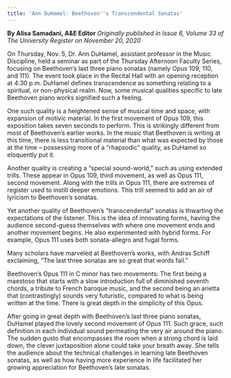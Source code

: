 ```yaml
---
title: 'Ann DuHamel: Beethoven''s Transcendental Sonatas'
---
```


**By Alisa Samadani, A&E Editor** _Originally published in Issue 6, Volume 33 of The University Register on November 20, 2020_

On Thursday, Nov. 5, Dr. Ann DuHamel, assistant professor in the Music Discipline, held a seminar as part of the Thursday Afternoon Faculty Series, focusing on Beethoven’s last three piano sonatas (namely Opus 109, 110, and 111). The event took place in the Recital Hall with an opening reception at 4:30 p.m. DuHamel defines transcendence as something relating to a spiritual, or non-physical realm. Now, some musical qualities specific to late Beethoven piano works signified such a feeling. 

One such quality is a heightened sense of musical time and space, with expansion of motivic material. In the first movement of Opus 109, this exposition takes seven seconds to perform. This is strikingly different from most of Beethoven’s earlier works. In the music that Beethoven is writing at this time, there is less transitional material than what was expected by those at the time – possessing more of a “rhapsodic” quality, as DuHamel so eloquently put it.

Another quality is creating a “special sound-world,” such as using extended trills. These appear in Opus 109, third movement, as well as Opus 111, second movement. Along with the trills in Opus 111, there are extremes of register used to instill deeper emotions. This trill seemed to add an air of lyricism to Beethoven’s sonatas. 

Yet another quality of Beethoven’s “transcendental” sonatas is thwarting the expectations of the listener. This is the idea of innovating forms, having the audience second-guess themselves with where one movement ends and another movement begins. He also experimented with hybrid forms. For example, Opus 111 uses both sonata-allegro and fugal forms. 

Many scholars have marveled at Beethoven’s works, with Andras Schiff exclaiming, “The last three sonatas are so great that words fail.”

Beethoven’s Opus 111 in C minor has two movements: The first being a maestoso that starts with a slow introduction full of diminished seventh chords, a tribute to French baroque music, and the second being an arietta that (contrastingly) sounds very futuristic, compared to what is being written at the time. There is great depth in the simplicity of this Opus.

After going in great depth with Beethoven’s last three piano sonatas, DuHamel played the lovely second  movement  of Opus 111. Such grace, such definition in each individual sound permeating the very air around the piano. The sudden gusto that encompasses the room when a strong chord is laid down, the clever juxtaposition alone could take your breath away. She tells the audience about the technical challenges in learning late Beethoven sonatas, as well as how having more experience in life facilitated her growing appreciation for Beethoven’s late sonatas.
